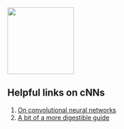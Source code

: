 <img src="https://www.underconsideration.com/brandnew/archives/uber_2018_logo.png" width="150">


## Helpful links on cNNs
1. [On convolutional neural networks](https://github.com/cazala/synaptic/wiki/Neural-Networks-101)
1. [A bit of a more digestible guide](https://medium.freecodecamp.org/an-intuitive-guide-to-convolutional-neural-networks-260c2de0a050)
